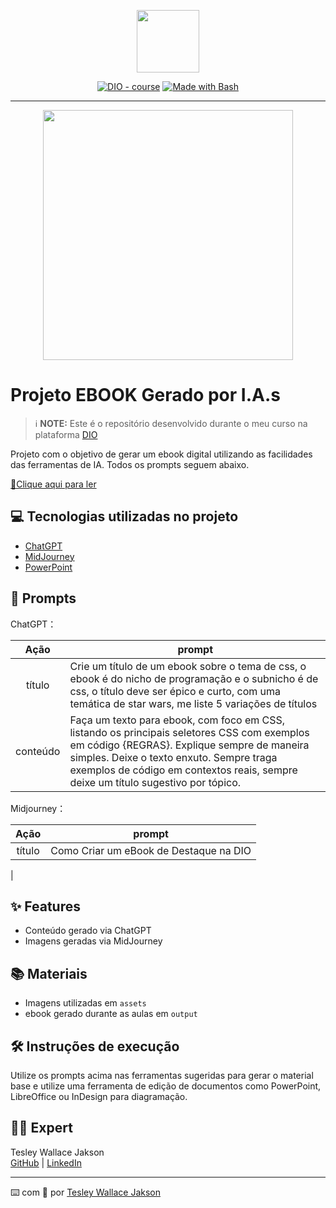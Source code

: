 <p align="center">
    <img width="100" src=".github/assets/banner.png">
</p>

<p align="center">
<a href="https://dio.me/"><img src="https://img.shields.io/badge/DIO-Course-28DA77?logo=youtube" alt="DIO - course"></a>
<a href="https://www.gnu.org/software/bash/" title="Go to Bash homepage"><img src="https://img.shields.io/badge/Prompt-Project-blue?logo=gnu-bash&amp;logoColor=white" alt="Made with Bash"></a></p>

-------

<p align="center">
<img 
    src="./assets/cover.png"
    width="400"  
/>
</p>

# Projeto EBOOK Gerado por I.A.s


 > ℹ️ **NOTE:** Este é o repositório desenvolvido durante o meu curso na plataforma [DIO](https://dio.me)

Projeto com o objetivo de gerar um ebook digital utilizando as facilidades das ferramentas de IA. Todos os prompts seguem abaixo.

<a href="https://github.com/Wall9019/prompts-recipe-to-create-a-ebook/blob/main/output/ebook%20-%20css%20jedi%20output.pdf" title="View PDF now"> 📕Clique aqui para ler</a>

## 💻 Tecnologias utilizadas no projeto

- [ChatGPT](https://chat.openai.com/) 
- [MidJourney](https://www.midjourney.com/app/)
- [PowerPoint](https://www.microsoft.com/en/microsoft-365/powerpoint)

## 🧠 Prompts


ChatGPT：

|   Ação   | prompt                                                                                                                                                                                                                                                                         |
| :------: | ------------------------------------------------------------------------------------------------------------------------------------------------------------------------------------------------------------------------------------------------------------------------------ |
|  título  | Crie um título de um ebook sobre o tema de css, o ebook é do nicho de programação e o subnicho é de css, o título deve ser épico e curto, com uma temática de star wars, me liste 5 variações de títulos                                                            |
| conteúdo | Faça um texto para ebook, com foco em CSS, listando os principais seletores CSS com exemplos em código {REGRAS}. Explique sempre de maneira simples. Deixe o texto enxuto. Sempre traga exemplos de código em contextos reais, sempre deixe um título sugestivo por tópico. |

Midjourney：

|  Ação  | prompt                                                                                 |
| :----: | -------------------------------------------------------------------------------------- |
| título | Como Criar um eBook de Destaque na DIO
 |

## ✨ Features

- Conteúdo gerado via ChatGPT
- Imagens geradas via MidJourney

## 📚 Materiais

- Imagens utilizadas em `assets`
- ebook gerado durante as aulas em `output`

## 🛠️ Instruções de execução

Utilize os prompts acima nas ferramentas sugeridas para gerar o material base e utilize uma ferramenta de edição de documentos como PowerPoint, LibreOffice ou InDesign para diagramação.

## 👨‍💻 Expert

<p>
    Tesley Wallace Jakson<br>
    <a href="https://github.com/Wall9019">GitHub</a> | 
    <a href="https://www.linkedin.com/in/tesley-wallace/">LinkedIn</a>
</p>

    

---

⌨️ com 💜 por [Tesley Wallace Jakson](https://github.com/Wall9019)
